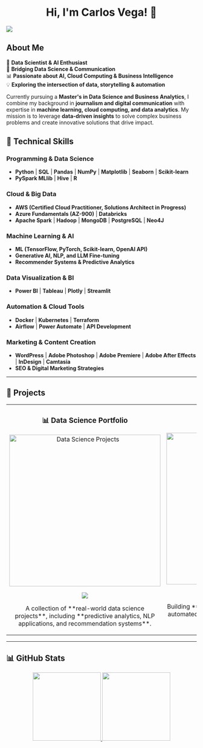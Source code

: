 <div align="center">
<h1 align="center">Hi, I'm Carlos Vega! 👋</h1>
</div>
<img src="https://i.imgur.com/weNbhGZ.png">
<blockquote class="imgur-embed-pub" lang="en" data-id="a/2hi2KJT" data-context="false" ><a href="//imgur.com/a/2hi2KJT"></a></blockquote><script async src="//s.imgur.com/min/embed.js" charset="utf-8"></script>

## About Me  

🚀 **Data Scientist & AI Enthusiast**  
🎯 **Bridging Data Science & Communication**  
📊 **Passionate about AI, Cloud Computing & Business Intelligence**  
💡 **Exploring the intersection of data, storytelling & automation**  

Currently pursuing a **Master's in Data Science and Business Analytics**, I combine my background in **journalism and digital communication** with expertise in **machine learning, cloud computing, and data analytics**. My mission is to leverage **data-driven insights** to solve complex business problems and create innovative solutions that drive impact.  

## 🔧 Technical Skills  

### **Programming & Data Science**  
- **Python** | **SQL** | **Pandas** | **NumPy** | **Matplotlib** | **Seaborn** | **Scikit-learn**  
- **PySpark MLlib** | **Hive** | **R**  

### **Cloud & Big Data**  
- **AWS (Certified Cloud Practitioner, Solutions Architect in Progress)**  
- **Azure Fundamentals (AZ-900)** | **Databricks**  
- **Apache Spark** | **Hadoop** | **MongoDB** | **PostgreSQL** | **Neo4J**  

### **Machine Learning & AI**  
- **ML (TensorFlow, PyTorch, Scikit-learn, OpenAI API)**  
- **Generative AI, NLP, and LLM Fine-tuning**  
- **Recommender Systems & Predictive Analytics**  

### **Data Visualization & BI**  
- **Power BI** | **Tableau** | **Plotly** | **Streamlit**  

### **Automation & Cloud Tools**  
- **Docker** | **Kubernetes** | **Terraform**  
- **Airflow** | **Power Automate** | **API Development**  

### **Marketing & Content Creation**  
- **WordPress** | **Adobe Photoshop** | **Adobe Premiere** | **Adobe After Effects** | **InDesign** | **Camtasia**  
- **SEO & Digital Marketing Strategies**  

---

## 🚀 Projects  

<table>
<tr>
<td width="50%">
<h3 align="center">📊 Data Science Portfolio</h3>
<div align="center">
<a href="https://github.com/carlosvegagonzalez/datascience-portfolio" target="_blank"><img src="https://i.imgur.com/Jji0CIE.jpg" width="400" alt="Data Science Projects"></a>
<p>
<a href="https://github.com/carlosvegagonzalez/datascience-portfolio" target="_blank">
<img src="https://img.shields.io/badge/Code-GitHub-blue?style=for-the-badge&logo=github&logoColor=white">
</a>
</p>
<p>A collection of **real-world data science projects**, including **predictive analytics, NLP applications, and recommendation systems**.</p>
</div>
</td>

<td width="50%">
<h3 align="center">🤖 AI & Automation</h3>
<div align="center">
<a href="https://github.com/carlosvegagonzalez/ai-automation" target="_blank"><img src="https://i.imgur.com/7uCBigG.jpg" width="400" alt="AI & Automation"></a>
<p>
<a href="https://github.com/carlosvegagonzalez/ai-automation" target="_blank">
<img src="https://img.shields.io/badge/Code-GitHub-green?style=for-the-badge&logo=github&logoColor=white">
</a>
</p>
<p>Building **AI-driven chatbots, LLM fine-tuning, and automated workflows** using OpenAI, LangChain & Python.</p>
</div>
</td>
</tr>
</table>

---

## 📊 GitHub Stats  

<p align="center">
<a href="https://github.com/carlosvegag1">
  <img height="180em" src="https://github-readme-stats-eight-theta.vercel.app/api?username=carlosvegag1&show_icons=true&theme=algolia&include_all_commits=true&count_private=true"/>
  <img height="180em" src="https://github-readme-stats-eight-theta.vercel.app/api/top-langs/?username=carlosvegag1&layout=compact&langs_count=8&theme=algolia"/>
</a>
</p>
